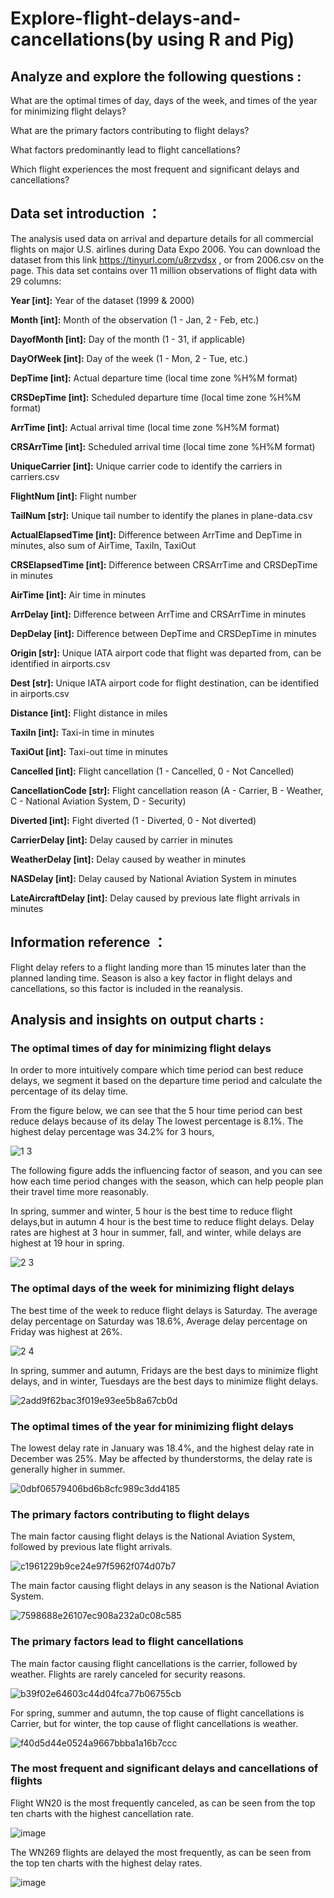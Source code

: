 # Explore-flight-delays-and-cancellations(by using R and Pig)

## Analyze and explore the following questions :

What are the optimal times of day, days of the week, and times of the year for minimizing flight delays?

What are the primary factors contributing to flight delays?

What factors predominantly lead to flight cancellations?

Which flight experiences the most frequent and significant delays and cancellations?

## Data set introduction ：

The analysis used data on arrival and departure details for all commercial flights on major U.S. airlines during Data Expo 2006. You can download the dataset from this link https://tinyurl.com/u8rzvdsx , or from 2006.csv on the page.
This data set contains over 11 million observations of flight data with 29 columns:

**Year [int]:** Year of the dataset (1999 & 2000)

**Month [int]:** Month of the observation (1 - Jan, 2 - Feb, etc.)

**DayofMonth [int]:** Day of the month (1 - 31, if applicable)

**DayOfWeek [int]:** Day of the week (1 - Mon, 2 - Tue, etc.)

**DepTime [int]:** Actual departure time (local time zone %H%M format)

**CRSDepTime [int]:** Scheduled departure time (local time zone %H%M format)

**ArrTime [int]:** Actual arrival time (local time zone %H%M format)

**CRSArrTime [int]:** Scheduled arrival time (local time zone %H%M format)

**UniqueCarrier [int]:** Unique carrier code to identify the carriers in carriers.csv

**FlightNum [int]:** Flight number

**TailNum [str]:** Unique tail number to identify the planes in plane-data.csv

**ActualElapsedTime [int]:** Difference between ArrTime and DepTime in minutes, also sum of AirTime, TaxiIn, TaxiOut

**CRSElapsedTime [int]:** Difference between CRSArrTime and CRSDepTime in minutes

**AirTime [int]:** Air time in minutes

**ArrDelay [int]:** Difference between ArrTime and CRSArrTime in minutes

**DepDelay [int]:** Difference between DepTime and CRSDepTime in minutes

**Origin [str]:** Unique IATA airport code that flight was departed from, can be identified in airports.csv

**Dest [str]:** Unique IATA airport code for flight destination, can be identified in airports.csv

**Distance [int]:** Flight distance in miles

**TaxiIn [int]:** Taxi-in time in minutes

**TaxiOut [int]:** Taxi-out time in minutes

**Cancelled [int]:** Flight cancellation (1 - Cancelled, 0 - Not Cancelled)

**CancellationCode [str]:** Flight cancellation reason (A - Carrier, B - Weather, C - National Aviation System, D - Security)

**Diverted [int]:** Fight diverted (1 - Diverted, 0 - Not diverted)

**CarrierDelay [int]:** Delay caused by carrier in minutes

**WeatherDelay [int]:** Delay caused by weather in minutes

**NASDelay [int]:** Delay caused by National Aviation System in minutes

**LateAircraftDelay [int]:** Delay caused by previous late flight arrivals in minutes

## Information reference ：

Flight delay refers to a flight landing more than 15 minutes later than the planned landing time. Season is also a key factor in flight delays and cancellations, so this factor is included in the reanalysis.

## Analysis and insights on output charts :
### The optimal times of day for minimizing flight delays

In order to more intuitively compare which time period can best reduce delays, we segment it based on the departure time period and calculate the percentage of its delay time.

From the figure below, we can see that the 5 hour time period can best reduce delays because of its delay The lowest percentage is 8.1%. The highest delay percentage was 34.2% for 3 hours,

![1 3](https://github.com/PanLuochuan/Explore-flight-delays-and-cancellations-R-Pig/assets/152348928/31e01fbc-303a-426c-a5ce-7a2dcc65f7d0)

The following figure adds the influencing factor of season, and you can see how each time period changes with the season, which can help people plan their travel time more reasonably. 

In spring, summer and winter, 5 hour is the best time to reduce flight delays,but in autumn 4 hour is the best time to reduce flight delays. Delay rates are highest at 3 hour in summer, fall, and winter, while delays are highest at 19 hour in spring.

![2 3](https://github.com/PanLuochuan/Explore-flight-delays-and-cancellations-R-Pig/assets/152348928/bbe1cc84-5e4a-48cd-a1a6-cdf9636c680d)

### The optimal days of the week for minimizing flight delays

The best time of the week to reduce flight delays is Saturday. The average delay percentage on Saturday was 18.6%, Average delay percentage on Friday was highest at 26%.

![2 4](https://github.com/PanLuochuan/Explore-flight-delays-and-cancellations-R-Pig/assets/152348928/60ac57d4-afb0-423b-b00b-7d7e20f5c6fb)

In spring, summer and autumn, Fridays are the best days to minimize flight delays, and in winter, Tuesdays are the best days to minimize flight delays.

![2add9f62bac3f019e93ee5b8a67cb0d](https://github.com/PanLuochuan/Explore-flight-delays-and-cancellations-R-Pig/assets/152348928/ce80f7a0-cad8-49df-87fc-0a9c5988af85)


### The optimal times of the year for minimizing flight delays

The lowest delay rate in January was 18.4%, and the highest delay rate in December was 25%. May be affected by thunderstorms, the delay rate is generally higher in summer.

![0dbf06579406bd6b8cfc989c3dd4185](https://github.com/PanLuochuan/Explore-flight-delays-and-cancellations-R-Pig/assets/152348928/d7a83c0b-066b-41f0-a073-8a7b205f3534)



### The primary factors contributing to flight delays

The main factor causing flight delays is the National Aviation System, followed by previous late flight arrivals.

![c1961229b9ce24e97f5962f074d07b7](https://github.com/PanLuochuan/Explore-flight-delays-and-cancellations-R-Pig/assets/152348928/c30ae693-35a1-4128-a798-153fc1b22da0)

The main factor causing flight delays in any season is the National Aviation System.

![7598688e26107ec908a232a0c08c585](https://github.com/PanLuochuan/Explore-flight-delays-and-cancellations-R-Pig/assets/152348928/1160492f-27e3-4381-bd76-6387f36d8a7e)


### The primary factors lead to flight cancellations

The main factor causing flight cancellations is the carrier, followed by weather. Flights are rarely canceled for security reasons.

![b39f02e64603c44d04fca77b06755cb](https://github.com/PanLuochuan/Explore-flight-delays-and-cancellations-R-Pig/assets/152348928/9628581e-e209-46ac-9f97-1d8cc978ea17)

For spring, summer and autumn, the top cause of flight cancellations is Carrier, but for winter, the top cause of flight cancellations is weather.

![f40d5d44e0524a9667bbba1a16b7ccc](https://github.com/PanLuochuan/Explore-flight-delays-and-cancellations-R-Pig/assets/152348928/880d3cfa-9c40-4f22-82ac-596fa1146030)


### The most frequent and significant delays and cancellations of flights

Flight WN20 is the most frequently canceled, as can be seen from the top ten charts with the highest cancellation rate.

![image](https://github.com/PanLuochuan/Explore-flight-delays-and-cancellations-R-Pig/assets/152348928/3bd9bb19-ab52-49a9-8244-730cab3daf81)

The WN269 flights are delayed the most frequently, as can be seen from the top ten charts with the highest delay rates.

![image](https://github.com/PanLuochuan/Explore-flight-delays-and-cancellations-R-Pig/assets/152348928/6478d9a8-4aeb-4f99-8979-4d4712c9eaf7)








